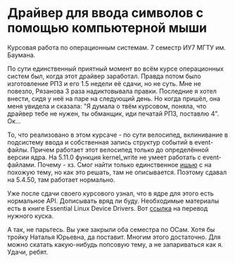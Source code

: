 # Драйвер для ввода символов с помощью компьютерной мыши
Курсовая работа по операционным системам. 7 семестр ИУ7 МГТУ им. Баумана.

По сути единственный приятный момент во всём курсе операционных систем был, когда этот драйвер заработал. Правда потом было изготовление РПЗ и его 1.5 недели её сдачи, но не суть. Мне не повезло, Рязанова 3 раза надиктовывала правки. Последние я хотел внести, сидя у неё на паре на следующий день. Но когда пришёл, она меня увидела и сказала: "Я думала о твём курсовом, поняла, что драйвер тебе не нужен, ты обманщик, иди печатай РПЗ, поставлю 4". Ок...


То, что реализовано в этом курсаче - по сути велосипед, вклинивание в подсистему ввода и собственная запись структур событий в event-файлы. Причем работает этот велосипед только до определённой версии ядра. На 5.11.0 функция kernel_write не умеет работать с event-файлами. Почему - хз. Смог найти только единственное [ишью](https://github.com/openzfs/zfs/issues/11445) с на похожую тему, но как это решать, там не описывается. Поэтому сдавал на 5.4.50, там работает нормально. 

Уже после сдачи своего курсового узнал, что в ядре для этого есть нормальное API. Дописывать вряд ли буду. Необходимые материалы есть в книге Essential Linux Device Drivers. Вот [ссылка](http://dmilvdv.narod.ru/Translate/ELDD/Essential_Linux_Device_Drivers_ru.pdf) на перевод нужного куска.

А так, не парьтесь. Вы уже закрыли оба семестра по ОСам. Хотя бы тройку Наталья Юрьевна, да поставит. Многим этого достаточно. Для можно скатать какую-нибудь попсовую тему, а не запариваться как я. Удачи, ребят.